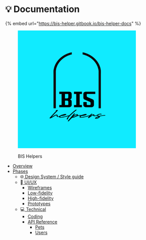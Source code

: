 # 💡 Documentation

{% embed url="https://bis-helper.gitbook.io/bis-helper-docs" %}

<div data-full-width="true">

<figure><img src=".gitbook/assets/bis_helpers_logo.jpg" alt="" width="375"><figcaption><p>BIS Helpers</p></figcaption></figure>

</div>

* [Overview](documentation/overview.md)
* [Phases](documentation/phases/)
  * 🌐[ Design System / Style guide](documentation/phases/design-system-style-guide.md)
  * 🎨[ UI/UX](documentation/phases/ui-ux/)
    * [Wireframes](documentation/phases/ui-ux/wireframes.md)
    * [Low-fidelity](documentation/phases/ui-ux/low-fidelity.md)
    * [High-fidelity](documentation/phases/ui-ux/high-fidelity.md)
    * [Prototypes](documentation/phases/ui-ux/prototypes.md)
  * 💻[ Technical](documentation/phases/technical/)
    * [Coding](documentation/phases/technical/coding.md)
    * [API Reference](documentation/phases/technical/api-reference/)
      * [Pets](documentation/phases/technical/api-reference/pets.md)
      * [Users](documentation/phases/technical/api-reference/users.md)
